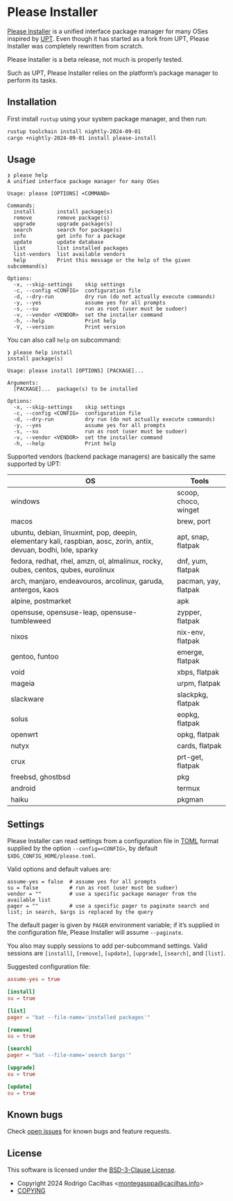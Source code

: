 # Please Installer

[Please Installer][] is a unified interface package manager for many OSes
inspired by [UPT][]. Even though it has started as a fork from UPT, Please
Installer was completely rewritten from scratch.

Please Installer is a beta release, not much is properly tested.

Such as UPT, Please Installer relies on the platform’s package manager to
perform its tasks.

## Installation

First install `rustup` using your system package manager, and then run:

```sh
rustup toolchain install nightly-2024-09-01
cargo +nightly-2024-09-01 install please-install
```

## Usage

```
❯ please help
A unified interface package manager for many OSes

Usage: please [OPTIONS] <COMMAND>

Commands:
  install       install package(s)
  remove        remove package(s)
  upgrade       upgrade package(s)
  search        search for package(s)
  info          get info for a package
  update        update database
  list          list installed packages
  list-vendors  list available vendors
  help          Print this message or the help of the given subcommand(s)

Options:
  -x, --skip-settings    skip settings
  -c, --config <CONFIG>  configuration file
  -d, --dry-run          dry run (do not actually execute commands)
  -y, --yes              assume yes for all prompts
  -s, --su               run as root (user must be sudoer)
  -v, --vendor <VENDOR>  set the installer command
  -h, --help             Print help
  -V, --version          Print version
```

You can also call `help` on subcommand:

```
❯ please help install
install package(s)

Usage: please install [OPTIONS] [PACKAGE]...

Arguments:
  [PACKAGE]...  package(s) to be installed

Options:
  -x, --skip-settings    skip settings
  -c, --config <CONFIG>  configuration file
  -d, --dry-run          dry run (do not actually execute commands)
  -y, --yes              assume yes for all prompts
  -s, --su               run as root (user must be sudoer)
  -v, --vendor <VENDOR>  set the installer command
  -h, --help             Print help
```

Supported vendors (backend package managers) are basically the same supported by
UPT:

| OS                                                   | Tools                |
|------------------------------------------------------|----------------------|
| windows                                              | scoop, choco, winget |
| macos                                                | brew, port           |
| ubuntu, debian, linuxmint, pop, deepin, elementary kali, raspbian, aosc, zorin, antix, devuan, bodhi, lxle, sparky | apt, snap, flatpak   |
| fedora, redhat, rhel, amzn, ol, almalinux, rocky, oubes, centos, qubes, eurolinux | dnf, yum, flatpak |
| arch, manjaro, endeavouros, arcolinux, garuda, antergos, kaos | pacman, yay, flatpak |
| alpine, postmarket                                   | apk                  |
| opensuse, opensuse-leap, opensuse-tumbleweed         | zypper, flatpak      |
| nixos                                                | nix-env, flatpak     |
| gentoo, funtoo                                       | emerge, flatpak      |
| void                                                 | xbps, flatpak        |
| mageia                                               | urpm, flatpak        |
| slackware                                            | slackpkg, flatpak    |
| solus                                                | eopkg, flatpak       |
| openwrt                                              | opkg, flatpak        |
| nutyx                                                | cards, flatpak       |
| crux                                                 | prt-get, flatpak     |
| freebsd, ghostbsd                                    | pkg                  |
| android                                              | termux               |
| haiku                                                | pkgman               |

## Settings

Please Installer can read settings from a configuration file in [TOML][] format
supplied by the option `--config=<CONFIG>`, by default
`$XDG_CONFIG_HOME/please.toml`.

Valid options and default values are:

```
assume-yes = false  # assume yes for all prompts
su = false          # run as root (user must be sudoer)
vendor = ""         # use a specific package manager from the available list
pager = ""          # use a specific pager to paginate search and list; in search, $args is replaced by the query
```

The default pager is given by `PAGER` environment variable; if it’s supplied in
the configuration file, Please Installer will assume `--paginate`.

You also may supply sessions to add per-subcommand settings. Valid
sessions are `[install]`, `[remove]`, `[update]`, `[upgrade]`, `[search]`, and
`[list]`.

Suggested configuration file:

```toml
assume-yes = true

[install]
su = true

[list]
pager = "bat --file-name='installed packages'"

[remove]
su = true

[search]
pager = "bat --file-name='search $args'"

[upgrade]
su = true

[update]
su = true
```

## Known bugs

Check [open issues][] for known bugs and feature requests.

## License

This software is licensed under the [BSD-3-Clause License][].

- Copyright 2024 Rodrigo Cacilhas &lt;montegasppa@cacilhas.info&gt;
- [COPYING][]

[BSD-3-Clause License]: https://opensource.org/licenses/BSD-3-Clause
[COPYING]: https://github.com/cacilhas/please?tab=License-1-ov-file
[open issues]: https://github.com/cacilhas/please/issues
[Please Installer]: https://crates.io/crates/please-install
[TOML]: https://toml.io/en/
[UPT]: https://crates.io/crates/upt
